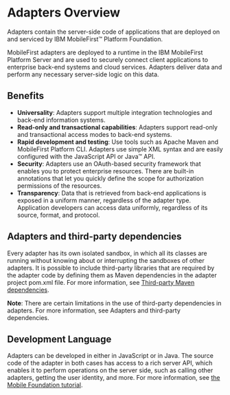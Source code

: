 # Adapters Overview

Adapters contain the server-side code of applications that are deployed on and serviced by IBM MobileFirst™ Platform Foundation.

MobileFirst adapters are deployed to a runtime in the IBM MobileFirst Platform Server and are used to securely connect client applications to enterprise back-end systems and cloud services. Adapters deliver data and perform any necessary server-side logic on this data.

## Benefits

* **Universality**: Adapters support multiple integration technologies and back-end information systems.
* **Read-only and transactional capabilities**: Adapters support read-only and transactional access modes to back-end systems.
* **Rapid development and testing**: Use tools such as Apache Maven and MobileFirst Platform CLI. Adapters use simple XML syntax and are easily configured with the JavaScript API or Java™ API.
* **Security**: Adapters use an OAuth-based security framework that enables you to protect enterprise resources. There are built-in annotations that let you quickly define the scope for authorization permissions of the resources.
* **Transparency**: Data that is retrieved from back-end applications is exposed in a uniform manner, regardless of the adapter type. Application developers can access data uniformly, regardless of its source, format, and protocol.

## Adapters and third-party dependencies
Every adapter has its own isolated sandbox, in which all its classes are running without knowing about or interrupting the sandboxes of other adapters. It is possible to include third-party libraries that are required by the adapter code by defining them as Maven dependencies in the adapter project pom.xml file. For more information, see [Third-party Maven dependencies](https://www.ibm.com/support/knowledgecenter/en/SSHS8R_8.0.0/com.ibm.worklight.getstart.doc/start/c_known_limitations.html?view=kc#knownlimitations__adapters_3rd).

**Note**: There are certain limitations in the use of third-party dependencies in adapters. For more information, see Adapters and third-party dependencies.

## Development Language

Adapters can be developed in either in JavaScript or in Java. The source code of the adapter in both cases has access to a rich server API, which enables it to perform operations on the server side, such as calling other adapters, getting the user identity, and more. For more information, see [the Mobile Foundation tutorial](https://mobilefirstplatform.ibmcloud.com/tutorials/en/foundation/8.0/adapters/creating-adapters/).
